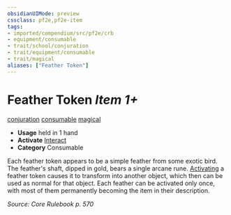 ```yaml
---
obsidianUIMode: preview
cssclass: pf2e,pf2e-item
tags:
- imported/compendium/src/pf2e/crb
- equipment/consumable
- trait/school/conjuration
- trait/equipment/consumable
- trait/magical
aliases: ["Feather Token"]
---
```

# Feather Token *Item 1+*  
[conjuration](conjuration.md)  [consumable](consumable.md)  [magical](magical.md)  

- **Usage** held in 1 hand
- **Activate** [Interact](interact.md)
- **Category** Consumable

Each feather token appears to be a simple feather from some exotic bird. The feather's shaft, dipped in gold, bears a single arcane rune. [Activating](activate-an-item.md) a feather token causes it to transform into another object, which then can be used as normal for that object. Each feather can be activated only once, with most of them permanently becoming the item in their description.

*Source: Core Rulebook p. 570*
